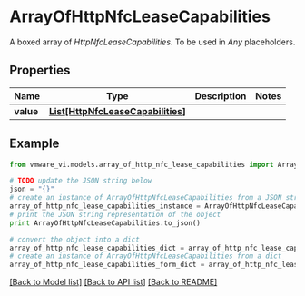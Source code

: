# ArrayOfHttpNfcLeaseCapabilities

A boxed array of *HttpNfcLeaseCapabilities*. To be used in *Any* placeholders. 

## Properties
Name | Type | Description | Notes
------------ | ------------- | ------------- | -------------
**value** | [**List[HttpNfcLeaseCapabilities]**](HttpNfcLeaseCapabilities.md) |  | 

## Example

```python
from vmware_vi.models.array_of_http_nfc_lease_capabilities import ArrayOfHttpNfcLeaseCapabilities

# TODO update the JSON string below
json = "{}"
# create an instance of ArrayOfHttpNfcLeaseCapabilities from a JSON string
array_of_http_nfc_lease_capabilities_instance = ArrayOfHttpNfcLeaseCapabilities.from_json(json)
# print the JSON string representation of the object
print ArrayOfHttpNfcLeaseCapabilities.to_json()

# convert the object into a dict
array_of_http_nfc_lease_capabilities_dict = array_of_http_nfc_lease_capabilities_instance.to_dict()
# create an instance of ArrayOfHttpNfcLeaseCapabilities from a dict
array_of_http_nfc_lease_capabilities_form_dict = array_of_http_nfc_lease_capabilities.from_dict(array_of_http_nfc_lease_capabilities_dict)
```
[[Back to Model list]](../README.md#documentation-for-models) [[Back to API list]](../README.md#documentation-for-api-endpoints) [[Back to README]](../README.md)


